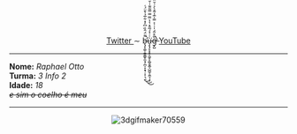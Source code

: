 <article>
  <p align="center">
    <a href="https://twitter.com/Raphis_____"> Twitter </a>
     ∼ b̶̨̡̞͚̹͍͍̳̥̼͓̗̪̩̞̝̘̣͎̜͉̱͌̈́̂̏̇͆̓̽͋̅̉̔̄̈́͑̕͘͘͜͜͜ù̵̧̨̡̥͓̟̞͖̥̝̲̬̬͚̩̺̪̟̯̼̞͔͗͑̽́̅̎̽̔̔̿̿̿̃͌̇̇̌͛̽̾̔̆͛͘͝͝ͅg̶͓̺̀̋͒͂́̍͗͗͐̿̍̅̾̃̊̀͐͗̆̈́͆́̄̂̈́̋̈́͋͂͘̚͘̕͝͠͝
    <a href="https://www.youtube.com/channel/UCRiaivH1MtlQhBzdoqcleJw"> YouTube </a>
  </p>
<hr>
  <p>
    <b>Nome:</b> <i>Raphael Otto</i> <br>
    <b>Turma:</b> <i>3 Info 2</i> <br>
    <b>Idade:</b> <i>18</i> <br>
    <del><i>e sim o coelho é meu</i></del>
  </p>
<hr>
 <div align="center">
   
  ![3dgifmaker70559](https://user-images.githubusercontent.com/101464708/183543934-44ea38f9-9f08-4c75-b7e5-bc507f318e33.gif)
  
 </div>
</article>
  

